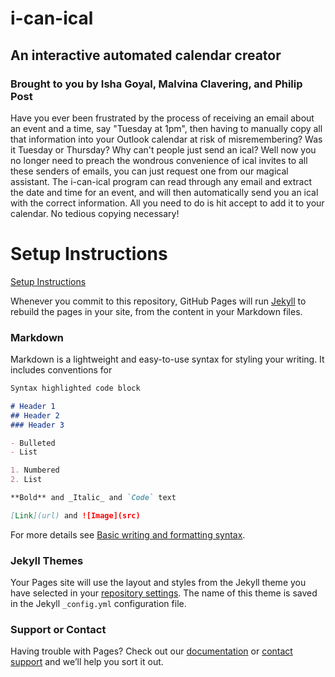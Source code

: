 # i-can-ical
## An interactive automated calendar creator
### Brought to you by Isha Goyal, Malvina Clavering, and Philip Post

Have you ever been frustrated by the process of receiving an email about an event and a time, say "Tuesday at 1pm", then having to manually copy all that information into your Outlook calendar at risk of misremembering? Was it Tuesday or Thursday? Why can't people just send an ical? Well now you no longer need to preach the wondrous convenience of ical invites to all these senders of emails, you can just request one from our magical assistant. The i-can-ical program can read through any email and extract the date and time for an event, and will then automatically send you an ical with the correct information. All you need to do is hit accept to add it to your calendar. No tedious copying necessary!

# Setup Instructions

[Setup Instructions](https://olincollege.github.io/i-can-ical/setup-instructions/)

Whenever you commit to this repository, GitHub Pages will run [Jekyll](https://jekyllrb.com/) to rebuild the pages in your site, from the content in your Markdown files.

### Markdown

Markdown is a lightweight and easy-to-use syntax for styling your writing. It includes conventions for

```markdown
Syntax highlighted code block

# Header 1
## Header 2
### Header 3

- Bulleted
- List

1. Numbered
2. List

**Bold** and _Italic_ and `Code` text

[Link](url) and ![Image](src)
```

For more details see [Basic writing and formatting syntax](https://docs.github.com/en/github/writing-on-github/getting-started-with-writing-and-formatting-on-github/basic-writing-and-formatting-syntax).

### Jekyll Themes

Your Pages site will use the layout and styles from the Jekyll theme you have selected in your [repository settings](https://github.com/olincollege/i-can-ical/settings/pages). The name of this theme is saved in the Jekyll `_config.yml` configuration file.

### Support or Contact

Having trouble with Pages? Check out our [documentation](https://docs.github.com/categories/github-pages-basics/) or [contact support](https://support.github.com/contact) and we’ll help you sort it out.
